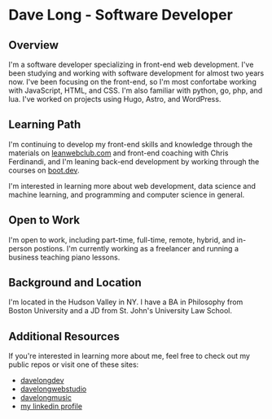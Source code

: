 # Dave Long - Software Developer

## Overview

I'm a software developer specializing in front-end web development.  I've been studying and working with software development for almost two years now.  I've been focusing on the front-end, so I'm most confortabe working with JavaScript, HTML, and CSS. I'm also familiar with python, go, php, and lua.  I've worked on projects using Hugo, Astro, and WordPress.  

## Learning Path

I'm continuing to develop my front-end skills and knowledge through the materials on [leanwebclub.com](https://leanwebclub.com) and front-end coaching with Chris Ferdinandi, and I'm leaning back-end development by working through the courses on [boot.dev](https://boot.dev).

I'm interested in learning more about web development, data science and machine learning, and programming and computer science in general.

## Open to Work

I'm open to work, including part-time, full-time, remote, hybrid, and in-person postions.  I'm currently working as a freelancer and running a business teaching piano lessons.

##  Background and Location

I'm located in the Hudson Valley in NY.  I have a BA in Philosophy from Boston University and a JD from St. John's University Law School.

## Additional Resources

If you're interested in learning more about me, feel free to check out my public repos or visit one of these sites:

- [davelongdev](https://davelongdev.com)
- [davelongwebstudio](https://davelongwebstudio.com)
- [davelongmusic](https://davelongmusic.com)
- [my linkedin profile](https://linkedin.com/in/davelong111)
